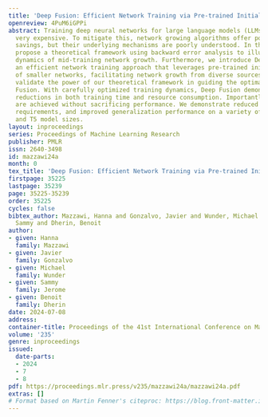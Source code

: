 ```yaml
---
title: 'Deep Fusion: Efficient Network Training via Pre-trained Initializations'
openreview: 4PuM6iGPPi
abstract: Training deep neural networks for large language models (LLMs) remains computationally
  very expensive. To mitigate this, network growing algorithms offer potential cost
  savings, but their underlying mechanisms are poorly understood. In this paper, we
  propose a theoretical framework using backward error analysis to illuminate the
  dynamics of mid-training network growth. Furthermore, we introduce Deep Fusion,
  an efficient network training approach that leverages pre-trained initializations
  of smaller networks, facilitating network growth from diverse sources. Our experiments
  validate the power of our theoretical framework in guiding the optimal use of Deep
  Fusion. With carefully optimized training dynamics, Deep Fusion demonstrates significant
  reductions in both training time and resource consumption. Importantly, these gains
  are achieved without sacrificing performance. We demonstrate reduced computational
  requirements, and improved generalization performance on a variety of NLP tasks
  and T5 model sizes.
layout: inproceedings
series: Proceedings of Machine Learning Research
publisher: PMLR
issn: 2640-3498
id: mazzawi24a
month: 0
tex_title: 'Deep Fusion: Efficient Network Training via Pre-trained Initializations'
firstpage: 35225
lastpage: 35239
page: 35225-35239
order: 35225
cycles: false
bibtex_author: Mazzawi, Hanna and Gonzalvo, Javier and Wunder, Michael and Jerome,
  Sammy and Dherin, Benoit
author:
- given: Hanna
  family: Mazzawi
- given: Javier
  family: Gonzalvo
- given: Michael
  family: Wunder
- given: Sammy
  family: Jerome
- given: Benoit
  family: Dherin
date: 2024-07-08
address:
container-title: Proceedings of the 41st International Conference on Machine Learning
volume: '235'
genre: inproceedings
issued:
  date-parts:
  - 2024
  - 7
  - 8
pdf: https://proceedings.mlr.press/v235/mazzawi24a/mazzawi24a.pdf
extras: []
# Format based on Martin Fenner's citeproc: https://blog.front-matter.io/posts/citeproc-yaml-for-bibliographies/
---
```

